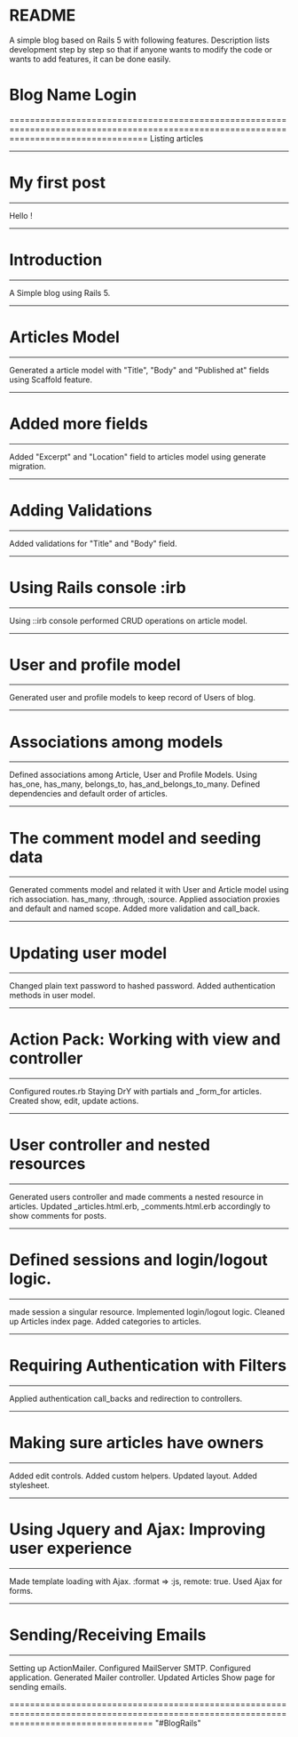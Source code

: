 # README

A simple blog based on Rails 5 with following features.
Description lists development step by step so that if anyone wants to modify the code or wants to add features, it can be done easily.


# Blog Name                                                                                             Login
=======================================================================================================================================
Listing articles
__________________________________________________________________


# My first post
------------------------------------------------------------------
Hello !


__________________________________________________________________
# Introduction
------------------------------------------------------------------
A Simple blog using Rails 5.
__________________________________________________________________


# Articles Model
------------------------------------------------------------------
Generated a article model with "Title", "Body" and "Published at" fields using Scaffold feature.
__________________________________________________________________


# Added more fields
------------------------------------------------------------------
Added "Excerpt" and "Location" field to articles model using generate migration.
__________________________________________________________________


# Adding Validations
------------------------------------------------------------------
Added validations for "Title" and "Body" field.
__________________________________________________________________


# Using Rails console :irb
------------------------------------------------------------------
Using ::irb console performed CRUD operations on article model.
__________________________________________________________________


# User and profile model
------------------------------------------------------------------
Generated user and profile models to keep record of Users of blog.
__________________________________________________________________


# Associations among models
------------------------------------------------------------------
Defined associations among Article, User and Profile Models. 
Using has_one, has_many, belongs_to, has_and_belongs_to_many. 
Defined dependencies and default order of articles.
__________________________________________________________________


# The comment model and seeding data
------------------------------------------------------------------
Generated comments model and related it with User and Article model using rich association. has_many, :through, :source.
Applied association proxies and default and named scope. 
Added more validation and call_back.
__________________________________________________________________


# Updating user model
------------------------------------------------------------------
Changed plain text password to hashed password. Added authentication methods in user model.
__________________________________________________________________


# Action Pack: Working with view and controller
------------------------------------------------------------------
Configured routes.rb 
Staying DrY with partials and _form_for articles. 
Created show, edit, update actions.
__________________________________________________________________


# User controller and nested resources
------------------------------------------------------------------
Generated users controller and made comments a nested resource in articles. 
Updated _articles.html.erb, _comments.html.erb accordingly to show comments for posts.
__________________________________________________________________


# Defined sessions and login/logout logic.
------------------------------------------------------------------
made session a singular resource. 
Implemented login/logout logic. 
Cleaned up Articles index page. 
Added categories to articles.
__________________________________________________________________


# Requiring Authentication with Filters
------------------------------------------------------------------
Applied authentication call_backs and redirection to controllers.
__________________________________________________________________


# Making sure articles have owners
------------------------------------------------------------------
Added edit controls. 
Added custom helpers. 
Updated layout. 
Added stylesheet.
__________________________________________________________________


# Using Jquery and Ajax: Improving user experience
------------------------------------------------------------------
Made template loading with Ajax. 
:format => :js, remote: true. 
Used Ajax for forms.
__________________________________________________________________


# Sending/Receiving Emails
------------------------------------------------------------------
Setting up ActionMailer. 
Configured MailServer SMTP. 
Configured application. 
Generated Mailer controller. 
Updated Articles Show page for sending emails.

========================================================================================================================================
"#BlogRails" 
